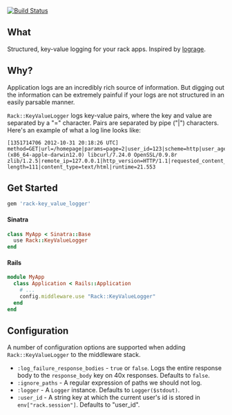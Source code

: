 [![Build Status](https://secure.travis-ci.org/zaarly/rack-key_value_logger.png)](http://travis-ci.org/zaarly/rack-key_value_logger)

## What

Structured, key-value logging for your rack apps. Inspired by [lograge](https://github.com/roidrage/lograge).

## Why?

Application logs are an incredibly rich source of information. But digging out
the information can be extremely painful if your logs are not structured in an
easily parsable manner.

`Rack::KeyValueLogger` logs key-value pairs, where the key and value are
separated by a "=" character. Pairs are separated by pipe ("|") characters.
Here's an example of what a log line looks like:

```
[1351714706 2012-10-31 20:18:26 UTC] method=GET|url=/homepage|params=page=2|user_id=123|scheme=http|user_agent=curl/7.24.0 (x86_64-apple-darwin12.0) libcurl/7.24.0 OpenSSL/0.9.8r zlib/1.2.5|remote_ip=127.0.0.1|http_version=HTTP/1.1|requested_content_type=text/html|log_source=key_value_logger|status=200|content-length=111|content_type=text/html|runtime=21.553
```

## Get Started

```ruby
gem 'rack-key_value_logger'
```

#### Sinatra

```ruby
class MyApp < Sinatra::Base
  use Rack::KeyValueLogger
end
```

#### Rails

```ruby
module MyApp
  class Application < Rails::Application
    # ...
    config.middleware.use "Rack::KeyValueLogger"
  end
end
```

## Configuration

A number of configuration options are supported when adding
`Rack::KeyValueLogger` to the middleware stack.

* `:log_failure_response_bodies` - `true` or `false`. Logs the entire response
  body to the `response_body` key on 40x responses. Defaults to `false`.
* `:ignore_paths` - A regular expression of paths we should not log.
* `:logger` - A `Logger` instance. Defaults to `Logger($stdout)`.
* `:user_id` - A string key at which the current user's id is stored in
  `env["rack.session"]`. Defaults to "user_id".
